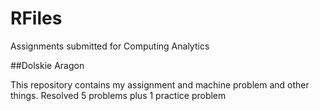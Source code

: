 # RFiles
Assignments submitted for Computing Analytics

##Dolskie Aragon

This repository contains my assignment and machine problem and other things. 
Resolved 5 problems plus 1 practice problem

